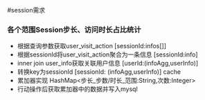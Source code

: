 #session需求
### 各个范围Session步长、访问时长占比统计
* 根据查询参数获取user_visit_action [sessionId:infos[]]
* 根据sessionId将user_visit_action聚合为一条信息 [sessionId:info]
* inner join user_info获取关联用户信息 [userId:(infoAgg,userInfo)]
* 转换key为sessionId [sessionId: (infoAgg,userInfo)] cache
* 累加器实现 HashMap<步长_步数/时长_范围:String,次数:Integer>
* 行动操作后获取累加器中的数据并写入mysql

